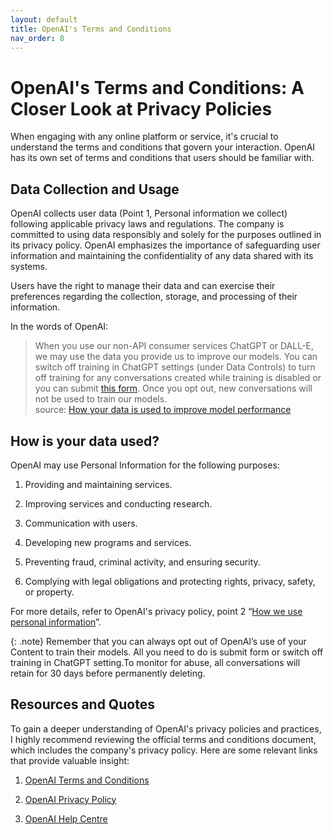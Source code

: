 ```yaml
---
layout: default
title: OpenAI's Terms and Conditions
nav_order: 8
---
```


# OpenAI's Terms and Conditions: A Closer Look at Privacy Policies

When engaging with any online platform or service, it's crucial to understand the terms and conditions that govern your interaction. OpenAI has its own set of terms and conditions that users should be familiar with.

## Data Collection and Usage

OpenAI collects user data (Point 1, Personal information we collect) following applicable privacy laws and regulations. The company is committed to using data responsibly and solely for the purposes outlined in its privacy policy. OpenAI emphasizes the importance of safeguarding user information and maintaining the confidentiality of any data shared with its systems. 

Users have the right to manage their data and can exercise their preferences regarding the collection, storage, and processing of their information.

In the words of OpenAI:

>When you use our non-API consumer services ChatGPT or DALL-E, we may use the data you provide us to improve our models. You can switch off training in ChatGPT settings (under Data Controls) to turn off training for any conversations created while training is disabled or you can submit [this form](https://docs.google.com/forms/d/e/1FAIpQLScrnC-_A7JFs4LbIuzevQ_78hVERlNqqCPCt3d8XqnKOfdRdQ/viewform). Once you opt out, new conversations will not be used to train our models.<br>
>source: [How your data is used to improve model performance](https://help.openai.com/en/articles/5722486-how-your-data-is-used-to-improve-model-performance)

## How is your data used?

OpenAI may use Personal Information for the following purposes:

1. Providing and maintaining services.

2. Improving services and conducting research.

3. Communication with users.

4. Developing new programs and services.

5. Preventing fraud, criminal activity, and ensuring security.

6. Complying with legal obligations and protecting rights, privacy, safety, or property.

For more details, refer to OpenAI's privacy policy, point 2 “[How we use personal information](https://openai.com/privacy-policy)”.

{: .note}
Remember that you can always opt out of OpenAI’s use of your Content to train their models. All you need to do is submit form or switch off training in ChatGPT setting.To monitor for abuse,  all conversations will retain for 30 days before permanently deleting.

## Resources and Quotes

To gain a deeper understanding of OpenAI's privacy policies and practices, I highly recommend reviewing the official terms and conditions document, which includes the company's privacy policy. Here are some relevant links that provide valuable insight:

1. [OpenAI Terms and Conditions](https://openai.com/policies/terms-of-use)

2. [OpenAI Privacy Policy](https://openai.com/privacy-policy)

3. [OpenAI Help Centre](https://help.openai.com/en/collections/3742473-chatgpt)

